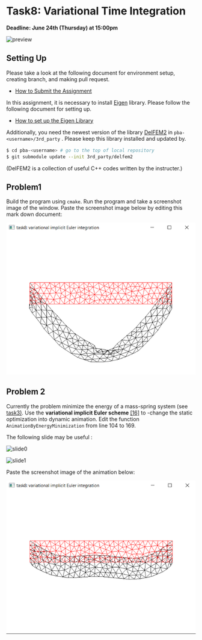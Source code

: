 # Task8: Variational Time Integration 

**Deadline: June 24th (Thursday) at 15:00pm**

![preview](preview.png)

## Setting Up

Please take a look at the following document for environment setup, creating branch, and making pull request.

- [How to Submit the Assignment](../doc/submit.md)

In this assignment, it is necessary to install [Eigen](https://eigen.tuxfamily.org/index.php?title=Main_Page) library. Please follow the following document for setting up.    

- [How to set up the Eigen Library](../doc/setup_eigen.md)  


Additionally, you need the newest version of the library [DelFEM2](https://github.com/nobuyuki83/delfem2) in `pba-<username>/3rd_party` . Please keep this library installed and updated by. 

```bash
$ cd pba-<username> # go to the top of local repository
$ git submodule update --init 3rd_party/delfem2
```

(DelFEM2 is a collection of useful C++ codes written by the instructer.)



## Problem1

Build the program using `cmake`. Run the program and take a screenshot image of the window. Paste the screenshot image below by editing this mark down document:

![task8_1](task8_1.png)





## Problem 2

Currently the problem minimize the energy of a mass-spring system (see [task3)](../task3). Use the **variational implicit Euler scheme** [[16]](http://www.nobuyuki-umetani.com/scribble/variational_integration.pdf) to -change the static optimization into dynamic animation. Edit the function `AnimationByEnergyMinimization`  from line 104 to 169.

The following slide may be useful :

![slide0](slide0.png)

![slide1](slide1.png)



Paste the screenshot image of the animation below:

![task8_2](task8_2.png)









